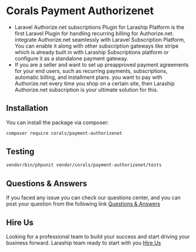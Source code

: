# Corals Payment Authorizenet

* Laravel Authorize.net subscriptions Plugin for Laraship Platform is the first Laravel Plugin for handling recurring billing for Authorize.net. integrate Authorize.net seamlessly with Laravel Subscription Platform, You can enable it along with other subscription gateways like stripe which is already built in with Laraship Subscriptions platform or configure it as a standalone payment gateway.
* If you are a seller and want to set up preapproved payment agreements for your end users, such as recurring payments, subscriptions, automatic billing, and installment plans. you want to pay with Authorize.net every time you shop on a certain site, then Laraship Authorize.net subscription is your ultimate solution for this.

## Installation

You can install the package via composer:

```bash
composer require corals/payment-authorizenet
```

## Testing

```bash
vendor/bin/phpunit vendor/corals/payment-authorizenet/tests 
```

## Questions & Answers
If you faced any issue you can check our questions center, and you can post your question from the following link
[Questions & Answers](https://www.laraship.com/laraship-questions/)  


## Hire Us
Looking for a professional team to build your success and start driving your business forward.
Laraship team ready to start with you [Hire Us](https://www.laraship.com/contact)
